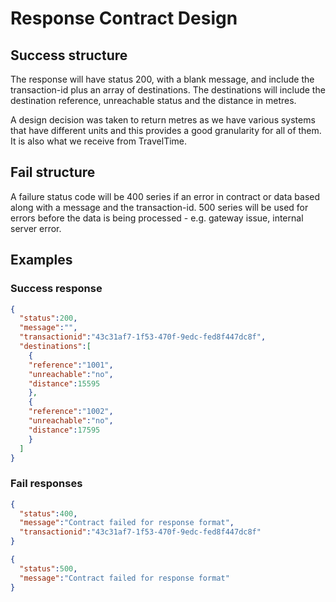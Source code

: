 # Response Contract Design

## Success structure

The response will have status 200, with a blank message, and include the transaction-id plus an array of destinations. The destinations will include the destination reference, unreachable status and the distance in metres.

A design decision was taken to return metres as we have various systems that have different units and this provides a good granularity for all of them. It is also what we receive from TravelTime.

## Fail structure

A failure status code will be 400 series if an error in contract or data based along with a message and the transaction-id. 500 series will be used for errors before the data is being processed - e.g. gateway issue, internal server error.

## Examples

### Success response

```json
{
  "status":200,
  "message":"",
  "transactionid":"43c31af7-1f53-470f-9edc-fed8f447dc8f",
  "destinations":[
    {
    "reference":"1001",
    "unreachable":"no",
    "distance":15595
    },
    {
    "reference":"1002",
    "unreachable":"no",
    "distance":17595
    }
  ]
}
```

### Fail responses

```json
{
  "status":400,
  "message":"Contract failed for response format",
  "transactionid":"43c31af7-1f53-470f-9edc-fed8f447dc8f"
}
```

```json
{
  "status":500,
  "message":"Contract failed for response format"
}
```
